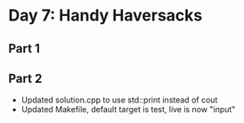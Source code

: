 # Day 7: Handy Haversacks

## Part 1

## Part 2

- Updated solution.cpp to use std::print instead of cout
- Updated Makefile, default target is test, live is now "input"
